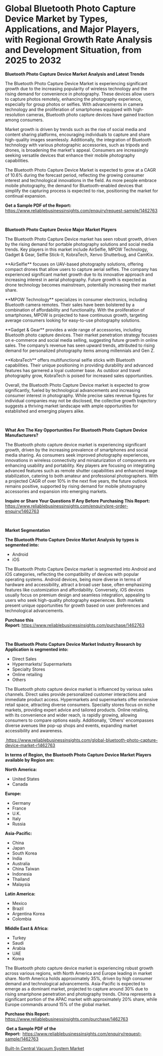 <p><h1>Global Bluetooth Photo Capture Device Market by Types, Applications, and Major Players, with Regional Growth Rate Analysis and Development Situation, from 2025 to 2032</h1></p><p><strong>Bluetooth Photo Capture Device Market Analysis and Latest Trends</strong></p>
<p><p>The Bluetooth Photo Capture Device Market is experiencing significant growth due to the increasing popularity of wireless technology and the rising demand for convenience in photography. These devices allow users to capture photos remotely, enhancing the photography experience, especially for group photos or selfies. With advancements in camera technology and the proliferation of smartphones equipped with high-resolution cameras, Bluetooth photo capture devices have gained traction among consumers.</p><p>Market growth is driven by trends such as the rise of social media and content sharing platforms, encouraging individuals to capture and share high-quality images seamlessly. Additionally, the integration of Bluetooth technology with various photographic accessories, such as tripods and drones, is broadening the market's appeal. Consumers are increasingly seeking versatile devices that enhance their mobile photography capabilities.</p><p>The Bluetooth Photo Capture Device Market is expected to grow at a CAGR of 10.6% during the forecast period, reflecting the growing consumer interest and technological innovations in the field. As more people embrace mobile photography, the demand for Bluetooth-enabled devices that simplify the capturing process is expected to rise, positioning the market for continual expansion.</p></p>
<p><strong>Get a Sample PDF of the Report:&nbsp;</strong> <a href="https://www.reliablebusinessinsights.com/enquiry/request-sample/1462763?utm_campaign=2757&utm_medium=2&utm_source=Github&utm_content=ia&utm_term=05042025&utm_id=bluetooth-photo-capture-device">https://www.reliablebusinessinsights.com/enquiry/request-sample/1462763</a></p>
<p>&nbsp;</p>
<p><strong>Bluetooth Photo Capture Device Major Market Players</strong></p>
<p><p>The Bluetooth Photo Capture Device market has seen robust growth, driven by the rising demand for portable photography solutions and social media trends. Key players in this market include AirSelfie, MPOW Technology, Gadget & Gear, Selfie Stick-It, KobraTech, Xenvo Shutterbug, and CamKix.</p><p>**AirSelfie** focuses on UAV-based photography solutions, offering compact drones that allow users to capture aerial selfies. The company has experienced significant market growth due to its innovative approach and increasing interest in aerial photography. Future growth is expected as drone technology becomes mainstream, potentially increasing their market share.</p><p>**MPOW Technology** specializes in consumer electronics, including Bluetooth camera remotes. Their sales have been bolstered by a combination of affordability and functionality. With the proliferation of smartphones, MPOW is projected to have continuous growth, targeting average consumers looking for easy-to-use photography solutions.</p><p>**Gadget & Gear** provides a wide range of accessories, including Bluetooth photo capture devices. Their market penetration strategy focuses on e-commerce and social media selling, suggesting future growth in online sales. The company’s revenue has seen upward trends, attributed to rising demand for personalized photography items among millennials and Gen Z.</p><p>**KobraTech** offers multifunctional selfie sticks with Bluetooth capabilities. Their unique positioning in providing durability and advanced features has garnered a loyal customer base. As outdoor and travel photography grow, KobraTech is poised for increased sales opportunities.</p><p>Overall, the Bluetooth Photo Capture Device market is expected to grow significantly, fueled by technological advancements and increasing consumer interest in photography. While precise sales revenue figures for individual companies may not be disclosed, the collective growth trajectory suggests a thriving market landscape with ample opportunities for established and emerging players alike.</p></p>
<p>&nbsp;</p>
<p><strong>What Are The Key Opportunities For Bluetooth Photo Capture Device Manufacturers?</strong></p>
<p><p>The Bluetooth photo capture device market is experiencing significant growth, driven by the increasing prevalence of smartphones and social media sharing. As consumers seek improved photography experiences, innovations in wireless connectivity and miniaturization of components are enhancing usability and portability. Key players are focusing on integrating advanced features such as remote shutter capabilities and enhanced image stabilization, catering to both amateur and professional photographers. With a projected CAGR of over 10% in the next five years, the future outlook remains positive, supported by rising demand for mobile photography accessories and expansion into emerging markets.</p></p>
<p><strong>Inquire or Share Your Questions If Any Before Purchasing This Report:</strong> <a href="https://www.reliablebusinessinsights.com/enquiry/pre-order-enquiry/1462763?utm_campaign=2757&utm_medium=2&utm_source=Github&utm_content=ia&utm_term=05042025&utm_id=bluetooth-photo-capture-device">https://www.reliablebusinessinsights.com/enquiry/pre-order-enquiry/1462763</a></p>
<p>&nbsp;</p>
<p><strong>Market Segmentation</strong></p>
<p><strong>The Bluetooth Photo Capture Device Market Analysis by types is segmented into:</strong></p>
<p><ul><li>Android</li><li>iOS</li></ul></p>
<p><p>The Bluetooth Photo Capture Device market is segmented into Android and iOS categories, reflecting the compatibility of devices with popular operating systems. Android devices, being more diverse in terms of hardware and accessibility, attract a broad user base, often emphasizing features like customization and affordability. Conversely, iOS devices usually focus on premium design and seamless integration, appealing to users who seek high-quality photography experiences. Both markets present unique opportunities for growth based on user preferences and technological advancements.</p></p>
<p><strong>Purchase this Report:&nbsp;</strong><a href="https://www.reliablebusinessinsights.com/purchase/1462763?utm_campaign=2757&utm_medium=2&utm_source=Github&utm_content=ia&utm_term=05042025&utm_id=bluetooth-photo-capture-device">https://www.reliablebusinessinsights.com/purchase/1462763</a></p>
<p>&nbsp;</p>
<p><strong>The Bluetooth Photo Capture Device Market Industry Research by Application is segmented into:</strong></p>
<p><ul><li>Direct Sales</li><li>Hypermarkets/ Supermarkets</li><li>Specialty Stores</li><li>Online retailing</li><li>Others</li></ul></p>
<p><p>The Bluetooth photo capture device market is influenced by various sales channels. Direct sales provide personalized customer interactions and immediate product access. Hypermarkets and supermarkets offer extensive retail space, attracting diverse consumers. Specialty stores focus on niche markets, providing expert advice and tailored products. Online retailing, with its convenience and wider reach, is rapidly growing, allowing consumers to compare options easily. Additionally, 'Others' encompasses diverse avenues like pop-up shops and events, expanding market accessibility and awareness.</p></p>
<p><a href="https://www.reliablebusinessinsights.com/global-bluetooth-photo-capture-device-market-r1462763?utm_campaign=2757&utm_medium=2&utm_source=Github&utm_content=ia&utm_term=05042025&utm_id=bluetooth-photo-capture-device">&nbsp;https://www.reliablebusinessinsights.com/global-bluetooth-photo-capture-device-market-r1462763</a></p>
<p><strong>In terms of Region, the Bluetooth Photo Capture Device Market Players available by Region are:</strong></p>
<p>
    <p> <strong> North America: </strong>
        <ul>
            <li>United States</li>
            <li>Canada</li>
        </ul>
        </p> 
    <p> <strong> Europe: </strong>
        <ul>
            <li>Germany</li>
            <li>France</li>
            <li>U.K.</li>
            <li>Italy</li>
            <li>Russia</li>
        </ul>
        </p> 
    <p> <strong> Asia-Pacific: </strong>
        <ul>
            <li>China</li>
            <li>Japan</li>
            <li>South Korea</li>
            <li>India</li>
            <li>Australia</li>
            <li>China Taiwan</li>
            <li>Indonesia</li>
            <li>Thailand</li>
            <li>Malaysia</li>
        </ul>
        </p> 
    <p> <strong> Latin America: </strong>
        <ul>
            <li>Mexico</li>
            <li>Brazil</li>
            <li>Argentina Korea</li>
            <li>Colombia</li>
        </ul>
        </p> 
    <p> <strong> Middle East & Africa: </strong>
        <ul>
            <li>Turkey</li>
            <li>Saudi</li>
            <li>Arabia</li>
            <li>UAE</li>
            <li>Korea</li>
        </ul>
    </p>
    </p>
<p><p>The Bluetooth photo capture device market is experiencing robust growth across various regions, with North America and Europe leading in market share. North America holds approximately 35%, driven by high consumer demand and technological advancements. Asia-Pacific is expected to emerge as a dominant market, projected to capture around 30% due to rising smartphone penetration and photography trends. China represents a significant portion of the APAC market with approximately 20% share, while Europe commands around 15% of the global market.</p></p>
<p><strong>Purchase this Report: </strong><a href="https://www.reliablebusinessinsights.com/purchase/1462763?utm_campaign=2757&utm_medium=2&utm_source=Github&utm_content=ia&utm_term=05042025&utm_id=bluetooth-photo-capture-device">https://www.reliablebusinessinsights.com/purchase/1462763</a></p>
<p>&nbsp;<strong>Get a Sample PDF of the Report:&nbsp;&nbsp;</strong><a href="https://www.reliablebusinessinsights.com/enquiry/request-sample/1462763?utm_campaign=2757&utm_medium=2&utm_source=Github&utm_content=ia&utm_term=05042025&utm_id=bluetooth-photo-capture-device">https://www.reliablebusinessinsights.com/enquiry/request-sample/1462763</a></p>
<p><strong></strong></p>
<p><p><a href="https://github.com/memorirummy/Market-Research-Report-List-1/blob/main/built-in-central-vacuum-system-market.md?utm_campaign=2757&utm_medium=2&utm_source=Github&utm_content=ia&utm_term=05042025&utm_id=bluetooth-photo-capture-device">Built-In Central Vacuum System Market</a></p></p>